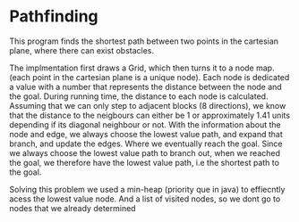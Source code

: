 # Pathfinding

This program finds the shortest path between two points in the cartesian plane, where there can exist obstacles.

The implmentation first draws a Grid, which then turns it to a node map. (each point in the cartesian plane is a unique node). 
Each node is dedicated a value with a number that represents the distance between the node and the goal.
During running time, the distance to each node is calculated. Assuming that we can only step to adjacent 
blocks (8 directions), we know that the distance to the neigbours can either be 1 or 
approximately 1.41 units depending if its diagonal neighbour or not.
With the information about the node and edge, we always choose the lowest value path, and expand that branch, and update 
the edges. Where  we eventually reach the goal. Since we always choose the lowest value path to branch out, when we reached the goal, 
we therefore have the lowest value path, i.e the shortest path to the goal. 

Solving this problem we used a min-heap (priority que in java) to effiecntly acess the lowest value node. 
And a list of visited nodes, so we dont go to nodes that we already determined



